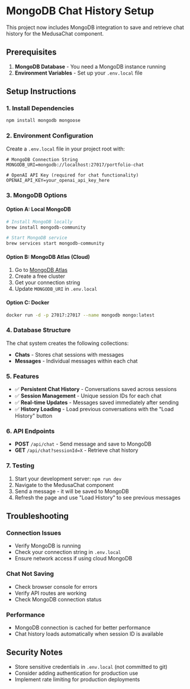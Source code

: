 # MongoDB Chat History Setup

This project now includes MongoDB integration to save and retrieve chat history for the MedusaChat component.

## Prerequisites

1. **MongoDB Database** - You need a MongoDB instance running
2. **Environment Variables** - Set up your `.env.local` file

## Setup Instructions

### 1. Install Dependencies
```bash
npm install mongodb mongoose
```

### 2. Environment Configuration
Create a `.env.local` file in your project root with:

```env
# MongoDB Connection String
MONGODB_URI=mongodb://localhost:27017/portfolio-chat

# OpenAI API Key (required for chat functionality)
OPENAI_API_KEY=your_openai_api_key_here
```

### 3. MongoDB Options

#### Option A: Local MongoDB
```bash
# Install MongoDB locally
brew install mongodb-community

# Start MongoDB service
brew services start mongodb-community
```

#### Option B: MongoDB Atlas (Cloud)
1. Go to [MongoDB Atlas](https://www.mongodb.com/atlas)
2. Create a free cluster
3. Get your connection string
4. Update `MONGODB_URI` in `.env.local`

#### Option C: Docker
```bash
docker run -d -p 27017:27017 --name mongodb mongo:latest
```

### 4. Database Structure

The chat system creates the following collections:
- **Chats** - Stores chat sessions with messages
- **Messages** - Individual messages within each chat

### 5. Features

- ✅ **Persistent Chat History** - Conversations saved across sessions
- ✅ **Session Management** - Unique session IDs for each chat
- ✅ **Real-time Updates** - Messages saved immediately after sending
- ✅ **History Loading** - Load previous conversations with the "Load History" button

### 6. API Endpoints

- **POST** `/api/chat` - Send message and save to MongoDB
- **GET** `/api/chat?sessionId=X` - Retrieve chat history

### 7. Testing

1. Start your development server: `npm run dev`
2. Navigate to the MedusaChat component
3. Send a message - it will be saved to MongoDB
4. Refresh the page and use "Load History" to see previous messages

## Troubleshooting

### Connection Issues
- Verify MongoDB is running
- Check your connection string in `.env.local`
- Ensure network access if using cloud MongoDB

### Chat Not Saving
- Check browser console for errors
- Verify API routes are working
- Check MongoDB connection status

### Performance
- MongoDB connection is cached for better performance
- Chat history loads automatically when session ID is available

## Security Notes

- Store sensitive credentials in `.env.local` (not committed to git)
- Consider adding authentication for production use
- Implement rate limiting for production deployments
